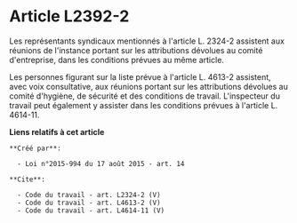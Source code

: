 # Article L2392-2

Les représentants syndicaux mentionnés à l'article L. 2324-2 assistent aux réunions de l'instance portant sur les
attributions dévolues au comité d'entreprise, dans les conditions prévues au même article. 

Les personnes figurant sur la liste prévue à l'article L. 4613-2 assistent, avec voix consultative, aux réunions portant sur
les attributions dévolues au comité d'hygiène, de sécurité et des conditions de travail. L'inspecteur du travail peut
également y assister dans les conditions prévues à l'article L. 4614-11.

**Liens relatifs à cet article**

	**Créé par**:

	  - Loi n°2015-994 du 17 août 2015 - art. 14

	**Cite**:

	  - Code du travail - art. L2324-2 (V)
	  - Code du travail - art. L4613-2 (V)
	  - Code du travail - art. L4614-11 (V)
